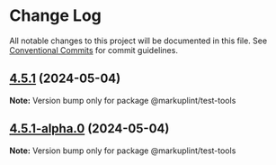 # Change Log

All notable changes to this project will be documented in this file.
See [Conventional Commits](https://conventionalcommits.org) for commit guidelines.

## [4.5.1](https://github.com/markuplint/markuplint/compare/@markuplint/test-tools@4.5.1-alpha.0...@markuplint/test-tools@4.5.1) (2024-05-04)

**Note:** Version bump only for package @markuplint/test-tools

## [4.5.1-alpha.0](https://github.com/markuplint/markuplint/compare/@markuplint/test-tools@4.5.0...@markuplint/test-tools@4.5.1-alpha.0) (2024-05-04)

**Note:** Version bump only for package @markuplint/test-tools
